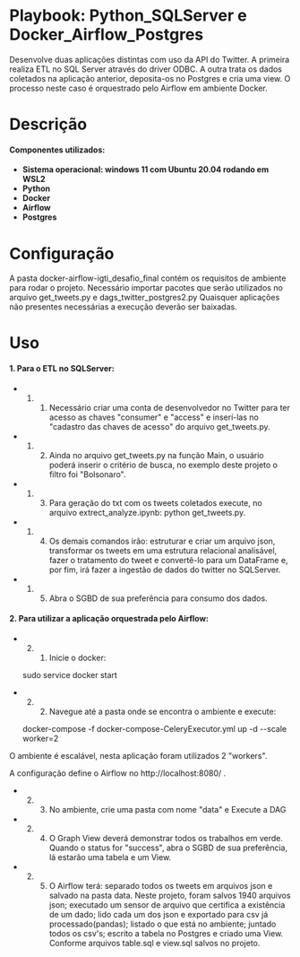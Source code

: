 # Playbook: Python_SQLServer e Docker_Airflow_Postgres

Desenvolve duas aplicações distintas com uso da API do Twitter. A primeira realiza ETL no SQL Server através do driver ODBC. A outra trata os dados coletados na aplicação anterior, deposita-os no Postgres e cria uma view. O processo neste caso é orquestrado pelo Airflow em ambiente Docker. 

# Descrição
#### Componentes utilizados:
* **Sistema operacional: windows 11 com Ubuntu 20.04 rodando em WSL2**
* **Python**
* **Docker**
* **Airflow**
* **Postgres**


# Configuração
A pasta docker-airflow-igti_desafio_final contém os requisitos de ambiente para rodar o projeto.
Necessário importar pacotes que serão utilizados no arquivo get_tweets.py e dags_twitter_postgres2.py
Quaisquer aplicações não presentes necessárias a execução deverão ser baixadas. 

# Uso
#### 1. Para o ETL no SQLServer:

* 1. 1. Necessário criar uma conta de desenvolvedor no Twitter para ter acesso as chaves "consumer" e "access" e inserí-las no "cadastro das chaves de acesso" do arquivo get_tweets.py.

* 1. 2. Ainda no arquivo get_tweets.py na função Main, o usuário poderá inserir o critério de busca, no exemplo deste projeto o filtro foi "Bolsonaro".

* 1. 3. Para geração do txt com os tweets coletados execute, no arquivo extrect_analyze.ipynb:
    python get_tweets.py.

* 1. 4. Os demais comandos irão: estruturar e criar um arquivo json, transformar os tweets em uma estrutura relacional analisável, fazer o tratamento do tweet e convertê-lo para um DataFrame e, por fim, irá fazer a ingestão de dados do twitter no SQLServer. 

* 1. 5. Abra o SGBD de sua preferência para consumo dos dados.

#### 2. Para utilizar a aplicação orquestrada pelo Airflow:

* 2. 1. Inicie o docker:
    
    sudo service docker start

* 2. 2. Navegue até a pasta onde se encontra o ambiente e execute:
    
    docker-compose -f docker-compose-CeleryExecutor.yml up -d --scale worker=2

O ambiente é escalável, nesta aplicação foram utilizados 2 "workers".

A configuração define o Airflow no http://localhost:8080/ .

* 2. 3. No ambiente, crie uma pasta com nome "data" e Execute a DAG

* 2. 4. O Graph View deverá demonstrar todos os trabalhos em verde. Quando o status for "success", abra o SGBD de sua preferência, lá estarão uma tabela e um View.  

* 2. 5. O Airflow terá: separado todos os tweets em arquivos json e salvado na pasta data. Neste projeto, foram salvos 1940 arquivos json; executado um sensor de arquivo que certifica a existência de um dado; lido cada um dos json e exportado para csv já processado(pandas); listado o que está no ambiente; juntado todos os csv's; escrito a tabela no Postgres e criado uma View. Conforme arquivos table.sql e view.sql salvos no projeto.  